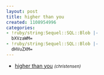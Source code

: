 ```yaml
---
layout: post
title: higher than you
created: 1108954996
categories:
- !ruby/string:Sequel::SQL::Blob |-
  bXVzaWM=
- !ruby/string:Sequel::SQL::Blob |-
  dHVuZXM=
---
```

<ul>
<li><a href="/cgi-bin/download.cgi/higher_than_you.mp3">higher than you</a> <small><i>(christensen)</i></small></li>
</ul>

